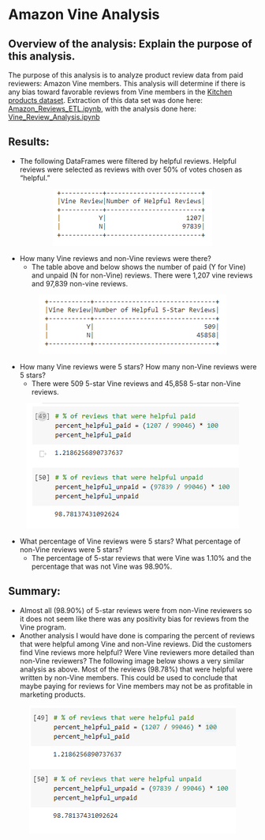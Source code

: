 # Amazon Vine Analysis

## Overview of the analysis: Explain the purpose of this analysis.
The purpose of this analysis is to analyze product review data from paid reviewers: Amazon Vine members. This analysis will determine if there is any bias toward favorable reviews from Vine members in the [Kitchen products dataset](https://s3.amazonaws.com/amazon-reviews-pds/tsv/index.txt). Extraction of this data set was done here: [Amazon_Reviews_ETL.ipynb](https://github.com/nguyencao247/Amazon_Vine_Analysis/blob/main/Amazon_Reviews_ETL.ipynb), with the analysis done here: [Vine_Review_Analysis.ipynb](https://github.com/nguyencao247/Amazon_Vine_Analysis/blob/main/Vine_Review_Analysis.ipynb) 

## Results: 
- The following DataFrames were filtered by helpful reviews. Helpful reviews were selected as reviews with over 50% of votes chosen as “helpful.”

<p align="center"><img src="Resources/table1.PNG"></p>

- How many Vine reviews and non-Vine reviews were there?
  - The table above and below shows the number of paid (Y for Vine) and unpaid (N for non-Vine) reviews. There were 1,207 vine reviews and 97,839 non-vine reviews. 

<p align="center"><img src="Resources/table2.PNG"></p>

- How many Vine reviews were 5 stars? How many non-Vine reviews were 5 stars?
  - There were 509 5-star Vine reviews and 45,858 5-star non-Vine reviews. 

<p align="center"><img src="Resources/percents.PNG"></p>

- What percentage of Vine reviews were 5 stars? What percentage of non-Vine reviews were 5 stars?
  - The percentage of 5-star reviews that were Vine was 1.10%  and the percentage that was not Vine was 98.90%. 

## Summary: 
- Almost all (98.90%) of 5-star reviews were from non-Vine reviewers so it does not seem like there was any positivity bias for reviews from the Vine program. 
- Another analysis I would have done is comparing the percent of reviews that were helpful among Vine and non-Vine reviews. Did the customers find Vine reviews more helpful? Were Vine reviewers more detailed than non-Vine reviewers? The following image below shows a very similar analysis as above. Most of the reviews (98.78%) that were helpful were written by non-Vine members. This could be used to conclude that maybe paying for reviews for Vine members may not be as profitable in marketing products.
<p align="center"><img src="Resources/percents2.PNG"></p>
